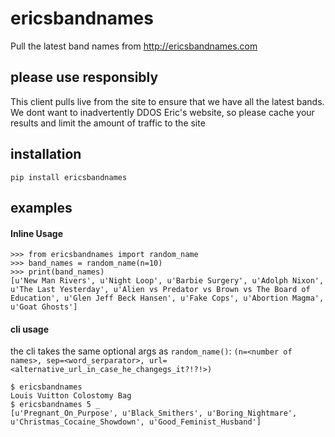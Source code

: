 # ericsbandnames
Pull the latest band names from http://ericsbandnames.com

## please use responsibly
This client pulls live from the site to ensure that we have all the latest bands. 
We dont want to inadvertently DDOS Eric's website, so please cache your results and limit the amount of traffic to the site

## installation
```
pip install ericsbandnames
```

## examples
#### Inline Usage
```
>>> from ericsbandnames import random_name
>>> band_names = random_name(n=10)
>>> print(band_names)
[u'New Man Rivers', u'Night Loop', u'Barbie Surgery', u'Adolph Nixon', u'The Last Yesterday', u'Alien vs Predator vs Brown vs The Board of Education', u'Glen Jeff Beck Hansen', u'Fake Cops', u'Abortion Magma', u'Goat Ghosts']
```

#### cli usage
the cli takes the same optional args as `random_name()`: `(n=<number of names>, sep=<word_serparator>, url=<alternative_url_in_case_he_changegs_it?!?!>)` 
```
$ ericsbandnames
Louis Vuitton Colostomy Bag
$ ericsbandnames 5 _
[u'Pregnant_On_Purpose', u'Black_Smithers', u'Boring_Nightmare', u'Christmas_Cocaine_Showdown', u'Good_Feminist_Husband']
```


